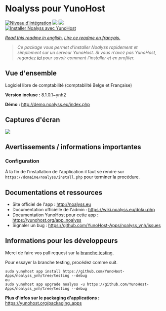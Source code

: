 # Noalyss pour YunoHost

[![Niveau d'intégration](https://dash.yunohost.org/integration/noalyss.svg)](https://dash.yunohost.org/appci/app/noalyss) ![](https://ci-apps.yunohost.org/ci/badges/noalyss.status.svg) ![](https://ci-apps.yunohost.org/ci/badges/noalyss.maintain.svg)  
[![Installer Noalyss avec YunoHost](https://install-app.yunohost.org/install-with-yunohost.svg)](https://install-app.yunohost.org/?app=noalyss)

*[Read this readme in english.](./README.md)*
*[Lire ce readme en français.](./README_fr.md)*

> *Ce package vous permet d'installer Noalyss rapidement et simplement sur un serveur YunoHost.
Si vous n'avez pas YunoHost, regardez [ici](https://yunohost.org/#/install) pour savoir comment l'installer et en profiter.*

## Vue d'ensemble

Logiciel libre de comptabilité (comptabilité Belge et Française)

**Version incluse :** 8.1.0.1~ynh2

**Démo :** http://demo.noalyss.eu/index.php

## Captures d'écran

![](./doc/screenshots/Sélection_099_0.png)

## Avertissements / informations importantes

### Configuration

À la fin de l'installation de l'application il faut se rendre sur `https://domaine/noalyss/install.php` pour terminer la procédure.

## Documentations et ressources

* Site officiel de l'app : http://noalyss.eu
* Documentation officielle de l'admin : https://wiki.noalyss.eu/doku.php
* Documentation YunoHost pour cette app : https://yunohost.org/app_noalyss
* Signaler un bug : https://github.com/YunoHost-Apps/noalyss_ynh/issues

## Informations pour les développeurs

Merci de faire vos pull request sur la [branche testing](https://github.com/YunoHost-Apps/noalyss_ynh/tree/testing).

Pour essayer la branche testing, procédez comme suit.
```
sudo yunohost app install https://github.com/YunoHost-Apps/noalyss_ynh/tree/testing --debug
ou
sudo yunohost app upgrade noalyss -u https://github.com/YunoHost-Apps/noalyss_ynh/tree/testing --debug
```

**Plus d'infos sur le packaging d'applications :** https://yunohost.org/packaging_apps